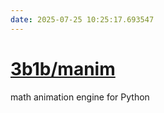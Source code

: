 ```yaml
---
date: 2025-07-25 10:25:17.693547
---
```


# [3b1b/manim](https://github.com/3b1b/manim)

math animation engine for Python